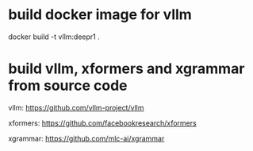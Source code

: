 # build docker image for vllm
docker build -t vllm:deepr1 .

# build vllm, xformers and xgrammar from source code
vllm: https://github.com/vllm-project/vllm

xformers: https://github.com/facebookresearch/xformers

xgrammar: https://github.com/mlc-ai/xgrammar
